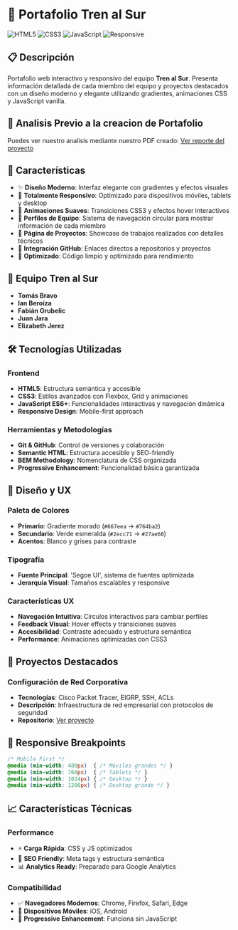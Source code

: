 # 🚂 Portafolio Tren al Sur

![HTML5](https://img.shields.io/badge/HTML5-E34F26?style=for-the-badge&logo=html5&logoColor=white)
![CSS3](https://img.shields.io/badge/CSS3-1572B6?style=for-the-badge&logo=css3&logoColor=white)
![JavaScript](https://img.shields.io/badge/JavaScript-F7DF1E?style=for-the-badge&logo=javascript&logoColor=black)
![Responsive](https://img.shields.io/badge/Responsive-Design-2ECC71?style=for-the-badge&logo=css3&logoColor=white)

## 📋 Descripción

Portafolio web interactivo y responsivo del equipo **Tren al Sur**. Presenta información detallada de cada miembro del equipo y proyectos destacados con un diseño moderno y elegante utilizando gradientes, animaciones CSS y JavaScript vanilla.

## 🥼 Analisis Previo a la creacion de Portafolio
Puedes ver nuestro analisis mediante nuestro PDF creado: [Ver reporte del proyecto](/Analisis/Análisis.pdf)

## 🌟 Características

- ✨ **Diseño Moderno**: Interfaz elegante con gradientes y efectos visuales
- 📱 **Totalmente Responsivo**: Optimizado para dispositivos móviles, tablets y desktop
- 🎨 **Animaciones Suaves**: Transiciones CSS3 y efectos hover interactivos
- 👥 **Perfiles de Equipo**: Sistema de navegación circular para mostrar información de cada miembro
- 🎯 **Página de Proyectos**: Showcase de trabajos realizados con detalles técnicos
- 🔗 **Integración GitHub**: Enlaces directos a repositorios y proyectos
- 🚀 **Optimizado**: Código limpio y optimizado para rendimiento

## 👥 Equipo Tren al Sur

- **Tomás Bravo**
- **Ian Beroíza** 
- **Fabián Grubelic**
- **Juan Jara**
- **Elizabeth Jerez**

## 🛠️ Tecnologías Utilizadas

### Frontend
- **HTML5**: Estructura semántica y accesible
- **CSS3**: Estilos avanzados con Flexbox, Grid y animaciones
- **JavaScript ES6+**: Funcionalidades interactivas y navegación dinámica
- **Responsive Design**: Mobile-first approach

### Herramientas y Metodologías
- **Git & GitHub**: Control de versiones y colaboración
- **Semantic HTML**: Estructura accesible y SEO-friendly
- **BEM Methodology**: Nomenclatura de CSS organizada
- **Progressive Enhancement**: Funcionalidad básica garantizada

## 🎨 Diseño y UX

### Paleta de Colores
- **Primario**: Gradiente morado (`#667eea` → `#764ba2`)
- **Secundario**: Verde esmeralda (`#2ecc71` → `#27ae60`)
- **Acentos**: Blanco y grises para contraste

### Tipografía
- **Fuente Principal**: 'Segoe UI', sistema de fuentes optimizada
- **Jerarquía Visual**: Tamaños escalables y responsive

### Características UX
- **Navegación Intuitiva**: Círculos interactivos para cambiar perfiles
- **Feedback Visual**: Hover effects y transiciones suaves
- **Accesibilidad**: Contraste adecuado y estructura semántica
- **Performance**: Animaciones optimizadas con CSS3

## 🚀 Proyectos Destacados

### Configuración de Red Corporativa
- **Tecnologías**: Cisco Packet Tracer, EIGRP, SSH, ACLs
- **Descripción**: Infraestructura de red empresarial con protocolos de seguridad
- **Repositorio**: [Ver proyecto](https://github.com/Tren-al-Sur/Listas-de-acceso-y-SSH)

## 📱 Responsive Breakpoints

```css
/* Mobile First */
@media (min-width: 480px)  { /* Móviles grandes */ }
@media (min-width: 768px)  { /* Tablets */ }
@media (min-width: 1024px) { /* Desktop */ }
@media (min-width: 1200px) { /* Desktop grande */ }
```

## 📈 Características Técnicas

### Performance
- ⚡ **Carga Rápida**: CSS y JS optimizados
- 🎯 **SEO Friendly**: Meta tags y estructura semántica
- 📊 **Analytics Ready**: Preparado para Google Analytics

### Compatibilidad
- ✅ **Navegadores Modernos**: Chrome, Firefox, Safari, Edge
- 📱 **Dispositivos Móviles**: iOS, Android
- 🔄 **Progressive Enhancement**: Funciona sin JavaScript
